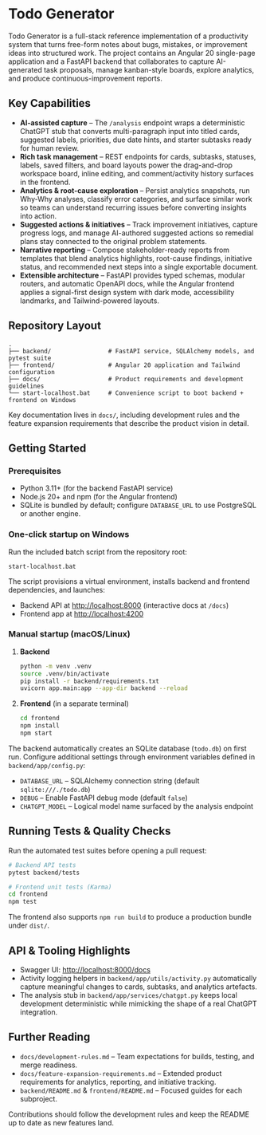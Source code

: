 # Todo Generator

Todo Generator is a full-stack reference implementation of a productivity system that turns
free-form notes about bugs, mistakes, or improvement ideas into structured work. The project
contains an Angular 20 single-page application and a FastAPI backend that collaborates to
capture AI-generated task proposals, manage kanban-style boards, explore analytics, and produce
continuous-improvement reports.

## Key Capabilities

- **AI-assisted capture** – The `/analysis` endpoint wraps a deterministic ChatGPT stub that
  converts multi-paragraph input into titled cards, suggested labels, priorities, due date
  hints, and starter subtasks ready for human review.
- **Rich task management** – REST endpoints for cards, subtasks, statuses, labels, saved
  filters, and board layouts power the drag-and-drop workspace board, inline editing, and
  comment/activity history surfaces in the frontend.
- **Analytics & root-cause exploration** – Persist analytics snapshots, run Why-Why analyses,
  classify error categories, and surface similar work so teams can understand recurring issues
  before converting insights into action.
- **Suggested actions & initiatives** – Track improvement initiatives, capture progress logs,
  and manage AI-authored suggested actions so remedial plans stay connected to the original
  problem statements.
- **Narrative reporting** – Compose stakeholder-ready reports from templates that blend
  analytics highlights, root-cause findings, initiative status, and recommended next steps into
  a single exportable document.
- **Extensible architecture** – FastAPI provides typed schemas, modular routers, and automatic
  OpenAPI docs, while the Angular frontend applies a signal-first design system with dark mode,
  accessibility landmarks, and Tailwind-powered layouts.

## Repository Layout

```
.
├── backend/                # FastAPI service, SQLAlchemy models, and pytest suite
├── frontend/               # Angular 20 application and Tailwind configuration
├── docs/                   # Product requirements and development guidelines
└── start-localhost.bat     # Convenience script to boot backend + frontend on Windows
```

Key documentation lives in `docs/`, including development rules and the feature expansion
requirements that describe the product vision in detail.

## Getting Started

### Prerequisites

- Python 3.11+ (for the backend FastAPI service)
- Node.js 20+ and npm (for the Angular frontend)
- SQLite is bundled by default; configure `DATABASE_URL` to use PostgreSQL or another engine.

### One-click startup on Windows

Run the included batch script from the repository root:

```
start-localhost.bat
```

The script provisions a virtual environment, installs backend and frontend dependencies, and
launches:

- Backend API at <http://localhost:8000> (interactive docs at `/docs`)
- Frontend app at <http://localhost:4200>

### Manual startup (macOS/Linux)

1. **Backend**
   ```bash
   python -m venv .venv
   source .venv/bin/activate
   pip install -r backend/requirements.txt
   uvicorn app.main:app --app-dir backend --reload
   ```

2. **Frontend** (in a separate terminal)
   ```bash
   cd frontend
   npm install
   npm start
   ```

The backend automatically creates an SQLite database (`todo.db`) on first run. Configure
additional settings through environment variables defined in `backend/app/config.py`:

- `DATABASE_URL` – SQLAlchemy connection string (default `sqlite:///./todo.db`)
- `DEBUG` – Enable FastAPI debug mode (default `false`)
- `CHATGPT_MODEL` – Logical model name surfaced by the analysis endpoint

## Running Tests & Quality Checks

Run the automated test suites before opening a pull request:

```bash
# Backend API tests
pytest backend/tests

# Frontend unit tests (Karma)
cd frontend
npm test
```

The frontend also supports `npm run build` to produce a production bundle under `dist/`.

## API & Tooling Highlights

- Swagger UI: <http://localhost:8000/docs>
- Activity logging helpers in `backend/app/utils/activity.py` automatically capture meaningful
  changes to cards, subtasks, and analytics artefacts.
- The analysis stub in `backend/app/services/chatgpt.py` keeps local development deterministic
  while mimicking the shape of a real ChatGPT integration.

## Further Reading

- `docs/development-rules.md` – Team expectations for builds, testing, and merge readiness.
- `docs/feature-expansion-requirements.md` – Extended product requirements for analytics,
  reporting, and initiative tracking.
- `backend/README.md` & `frontend/README.md` – Focused guides for each subproject.

Contributions should follow the development rules and keep the README up to date as new features
land.
